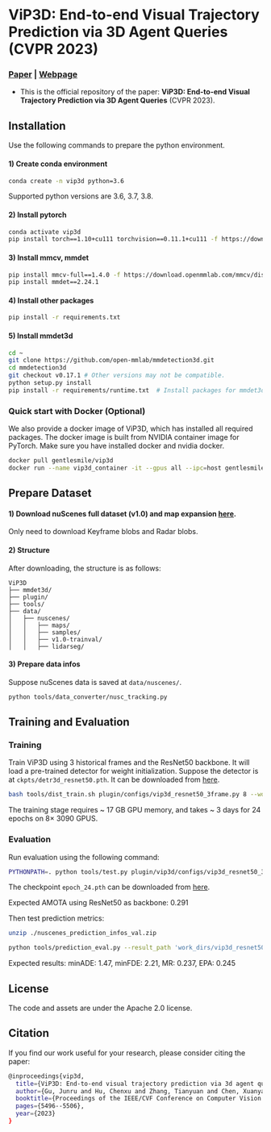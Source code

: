 # ViP3D: End-to-end Visual Trajectory Prediction via 3D Agent Queries (CVPR 2023)
### [Paper](https://arxiv.org/abs/2208.01582) | [Webpage](https://tsinghua-mars-lab.github.io/ViP3D/)
- This is the official repository of the paper: **ViP3D: End-to-end Visual Trajectory Prediction via 3D Agent Queries** (CVPR 2023).

[//]: # (## Getting Started)

[//]: # (- Installation)

[//]: # (- Prepare Dataset)

[//]: # (- Training and Evaluation)

##  Installation
Use the following commands to prepare the python environment. 
#### 1) Create conda environment
```bash
conda create -n vip3d python=3.6
```
Supported python versions are 3.6, 3.7, 3.8. 
#### 2) Install pytorch
```bash
conda activate vip3d
pip install torch==1.10+cu111 torchvision==0.11.1+cu111 -f https://download.pytorch.org/whl/torch_stable.html
```
#### 3) Install mmcv, mmdet
```bash
pip install mmcv-full==1.4.0 -f https://download.openmmlab.com/mmcv/dist/cu111/torch1.10/index.html
pip install mmdet==2.24.1
```

#### 4) Install other packages
```bash
pip install -r requirements.txt
```

#### 5) Install mmdet3d
```bash
cd ~
git clone https://github.com/open-mmlab/mmdetection3d.git
cd mmdetection3d
git checkout v0.17.1 # Other versions may not be compatible.
python setup.py install
pip install -r requirements/runtime.txt  # Install packages for mmdet3d
```

### Quick start with Docker (Optional)
We also provide a docker image of ViP3D, which has installed all required packages. The docker image is built from NVIDIA container image for PyTorch. Make sure you have installed docker and nvidia docker.

```bash
docker pull gentlesmile/vip3d
docker run --name vip3d_container -it --gpus all --ipc=host gentlesmile/vip3d
```

## Prepare Dataset
#### 1) Download nuScenes full dataset (v1.0) and map expansion [here](https://www.nuscenes.org/download).
Only need to download Keyframe blobs and Radar blobs.


#### 2) Structure
After downloading, the structure is as follows:
```
ViP3D
├── mmdet3d/
├── plugin/
├── tools/
├── data/
│   ├── nuscenes/
│   │   ├── maps/
│   │   ├── samples/
│   │   ├── v1.0-trainval/
│   │   ├── lidarseg/
```

#### 3) Prepare data infos
Suppose nuScenes data is saved at ```data/nuscenes/```.
```bash
python tools/data_converter/nusc_tracking.py
```

##  Training and Evaluation

### Training
Train ViP3D using 3 historical frames and the ResNet50 backbone. It will load a pre-trained detector for weight initialization. Suppose the detector is at ```ckpts/detr3d_resnet50.pth```. It can be downloaded from [here](https://drive.google.com/drive/folders/18q2sQ-J-AxqeCO8FaAWKQ9Fi13PPv_MR?usp=drive_link).
```bash
bash tools/dist_train.sh plugin/configs/vip3d_resnet50_3frame.py 8 --work-dir=work_dirs/vip3d_resnet50_3frame.1
```
The training stage requires ~ 17 GB GPU memory, and takes ~ 3 days for 24 epochs on 8× 3090 GPUS.

### Evaluation

Run evaluation using the following command:
```bash
PYTHONPATH=. python tools/test.py plugin/vip3d/configs/vip3d_resnet50_3frame.py work_dirs/vip3d_resnet50_3frame.1/epoch_24.pth --eval bbox
```
The checkpoint ```epoch_24.pth``` can be downloaded from [here](https://drive.google.com/drive/folders/18q2sQ-J-AxqeCO8FaAWKQ9Fi13PPv_MR?usp=drive_link).

Expected AMOTA using ResNet50 as backbone: 0.291

Then test prediction metrics:
```bash
unzip ./nuscenes_prediction_infos_val.zip
```
```bash
python tools/prediction_eval.py --result_path 'work_dirs/vip3d_resnet50_3frame.1/results_nusc.json'
```

Expected results: minADE: 1.47, minFDE: 2.21, MR: 0.237, EPA: 0.245

## License
The code and assets are under the Apache 2.0 license.

## Citation
If you find our work useful for your research, please consider citing the paper:
```bash
@inproceedings{vip3d,
  title={ViP3D: End-to-end visual trajectory prediction via 3d agent queries},
  author={Gu, Junru and Hu, Chenxu and Zhang, Tianyuan and Chen, Xuanyao and Wang, Yilun and Wang, Yue and Zhao, Hang},
  booktitle={Proceedings of the IEEE/CVF Conference on Computer Vision and Pattern Recognition},
  pages={5496--5506},
  year={2023}
}
```
